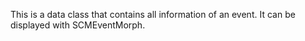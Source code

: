 This is a data class that contains all information of an event. It can be displayed with SCMEventMorph.